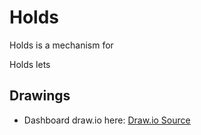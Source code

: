 # Holds 

Holds is a mechanism for 

Holds lets

## Drawings
- Dashboard draw.io
here: [Draw.io Source](https://app.diagrams.net/?src=about#HRMSLowside%2Frmslow%2Fmaster%2FDrawings%2FHolds%2FHolds.drawio)
